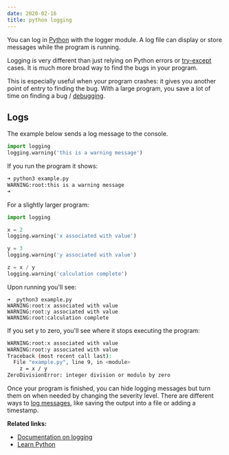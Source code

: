 ```yaml
---
date: 2020-02-16
title: python logging
---
```

You can log in <a href="https://python.org">Python</a> with the logger module. A log file can display or store messages while the program is running.

Logging is very different than just relying on Python errors or <a href="https://pythonbasics.org/try-except/">try-except</a> cases. It is much more broad way to find the bugs in your program.

This is especially useful when your program crashes: it gives you another point of entry to finding the bug. With a large program, you save a lot of time on finding a bug / <a href="https://pythonspot.com/python-debugging/">debugging</a>. 

## Logs

The example below sends a log message to the console.

```python
import logging
logging.warning('this is a warning message')
```

If you run the program it shows:

```bash
➜ python3 example.py 
WARNING:root:this is a warning message
➜   
```

For a slightly larger program:

```python
import logging

x = 2
logging.warning('x associated with value')

y = 3
logging.warning('y associated with value')

z = x / y
logging.warning('calculation complete')
```

Upon running you'll see:

```
➜  python3 example.py 
WARNING:root:x associated with value
WARNING:root:y associated with value
WARNING:root:calculation complete
```

If you set y to zero, you'll see where it stops executing the program:

```bash
WARNING:root:x associated with value
WARNING:root:y associated with value
Traceback (most recent call last):
  File "example.py", line 9, in <module>
    z = x / y
ZeroDivisionError: integer division or modulo by zero
```

Once your program is finished, you can hide logging messages but turn them on when needed by changing the severity level. There are different ways to <a href="https://pythonspot.com/logging/">log messages</a>, like saving the output into a file or adding a timestamp.

**Related links:**
* <a href="https://docs.python.org/3.8/library/logging.html">Documentation on logging</a>
* <a href="https://pythonbasics.org/">Learn Python</a>
